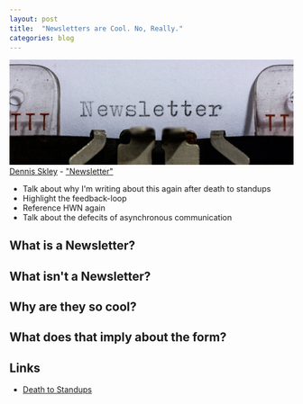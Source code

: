 ```yaml
---
layout: post
title:  "Newsletters are Cool. No, Really."
categories: blog
---
```


<p class="attribution">
	<img src="/images/newsletter/typewriter-banner.png" class="image fit" />
	<a href="https://www.flickr.com/photos/dskley/">Dennis Skley</a> -
	<a href="https://www.flickr.com/photos/dskley/15743483265/in/photolist-pZct5D-8TQf84-bjxPuM-47kqid-oxKJP-5eM9A3-bEdW4C-5QNmc3-cqkhzW-8TSKrc-2jRrpx-8TSKuD-8TVPSE-8TTjkA-9t5cA1-bjxQCg-bhnWBR-7uyefo-cs9Lvh-awUmkC-4RBoQp-8tVLyv-bvWEJy-9wvry4-7uycTd-7uukhz-6mSK2U-7uyawm-7uyb4y-76mUqM-bhoJpT-xXdtY-fShkts-6gF6tc-7uydsf-8dFSJX-gRe5iT-7bd9aN-aZwddP-xXduV-pEnsbH-aZweC4-59r8ub-e38eA4-9ekx7P-4YUNK7-7uy5Qs-59r7TS-59mXzp-bjZ1cb">"Newsletter"</a>
</p>

* Talk about why I'm writing about this again after death to standups
* Highlight the feedback-loop
* Reference HWN again
* Talk about the defecits of asynchronous communication

## What is a Newsletter?

## What isn't a Newsletter?

## Why are they so cool?

## What does that imply about the form?

<!--more-->

## Links

* [Death to Standups](/blog/2016/01/18/1453121657-death-to-standups.html)
